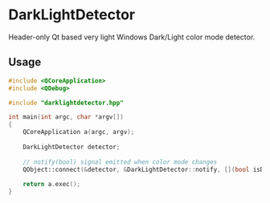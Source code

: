 # DarkLightDetector
Header-only Qt based very light Windows Dark/Light color mode detector.

## Usage
```C++
#include <QCoreApplication>
#include <QDebug>

#include "darklightdetector.hpp"

int main(int argc, char *argv[])
{
    QCoreApplication a(argc, argv);
    
    DarkLightDetector detector;
    
    // notify(bool) signal emitted when color mode changes
    QObject::connect(&detector, &DarkLightDetector::notify, [](bool isDark){ qDebug() << "is dark" << isDark; });
    
    return a.exec();
}
```
